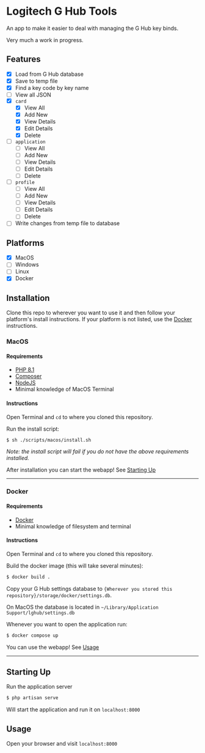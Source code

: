 # Logitech G Hub Tools

An app to make it easier to deal with managing the G Hub key binds.

Very much a work in progress.

## Features

- [x] Load from G Hub database
- [x] Save to temp file
- [x] Find a key code by key name
- [ ] View all JSON 
- [x] `card`
    - [x] View All
    - [x] Add New
    - [x] View Details
    - [x] Edit Details
    - [x] Delete 
- [ ] `application`
    - [ ] View All
    - [ ] Add New
    - [ ] View Details
    - [ ] Edit Details
    - [ ] Delete
- [ ] `profile`
    - [ ] View All
    - [ ] Add New
    - [ ] View Details
    - [ ] Edit Details
    - [ ] Delete
- [ ] Write changes from temp file to database

## Platforms

- [x] MacOS
- [ ] Windows
- [ ] Linux
- [x] Docker

## Installation

Clone this repo to wherever you want to use it and then follow your platform's install instructions. If your platform is not listed, use the [Docker](#docker) instructions.

### MacOS

#### Requirements

- [PHP 8.1](https://www.php.net/manual/en/install.macosx.packages.php)
- [Composer](https://getcomposer.org/doc/00-intro.md#installation-linux-unix-macos)
- [NodeJS](https://nodejs.org/en/download/)
- Minimal knowledge of MacOS Terminal

#### Instructions

Open Terminal and `cd` to where you cloned this repository.

Run the install script:

```bash
$ sh ./scripts/macos/install.sh
```

*Note: the install script will fail if you do not have the above requirements installed.*

After installation you can start the webapp! See [Starting Up](#starting-up)

---

### Docker

#### Requirements

- [Docker](https://www.docker.com/get-started/)
- Minimal knowledge of filesystem and terminal

#### Instructions

Open Terminal and `cd` to where you cloned this repository.

Build the docker image (this will take several minutes):

```bash
$ docker build .
```

Copy your G Hub settings database to `{Wherever you stored this repository}/storage/docker/settings.db`.

On MacOS the database is located in `~/Library/Application Support/lghub/settings.db` 


Whenever you want to open the application run:

```bash
$ docker compose up
```

You can use the webapp! See [Usage](#usage)

---

## Starting Up

Run the application server

```bash
$ php artisan serve
```

Will start the application and run it on `localhost:8000`

## Usage

Open your browser and visit `localhost:8000`


